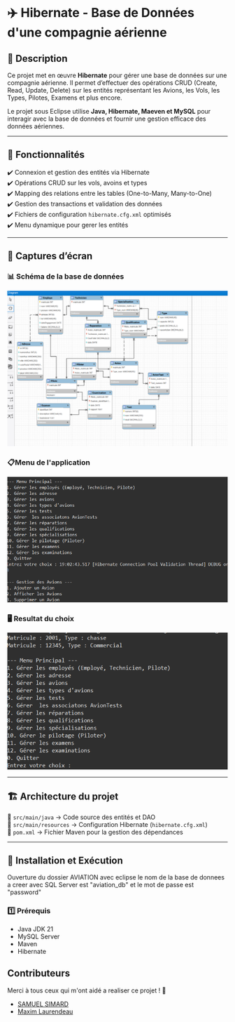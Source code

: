 # ✈️ Hibernate - Base de Données d'une compagnie aérienne 

## 📝 Description

Ce projet met en œuvre **Hibernate** pour gérer une base de données sur une compagnie aérienne. Il permet d’effectuer des opérations CRUD (Create, Read, Update, Delete) sur les entités représentant les Avions, les Vols, les Types, Pilotes, Examens et plus encore.

Le projet sous Eclipse utilise **Java, Hibernate, Maeven et MySQL** pour interagir avec la base de données et fournir une gestion efficace des données aériennes.

---

## 🚀 Fonctionnalités

✔️ Connexion et gestion des entités via Hibernate  
✔️ Opérations CRUD sur les vols, avoins et types  
✔️ Mapping des relations entre les tables (One-to-Many, Many-to-One)  
✔️ Gestion des transactions et validation des données  
✔️ Fichiers de configuration `hibernate.cfg.xml` optimisés  
✔️ Menu dynamique pour gerer les entités    
 

---
## 📌 Captures d’écran

### 📊 Schéma de la base de données
![Interface Application](Captures/schema-bdd.png)


### 📋Menu de l'application
![Schéma BDD](Captures/menu-console.png)

### 🖥️ Resultat du choix

![Console](Captures/resultat.png)



---

## 🏗️ Architecture du projet

📂 `src/main/java` → Code source des entités et DAO  
📂 `src/main/resources` → Configuration Hibernate (`hibernate.cfg.xml`)  
📄 `pom.xml` → Fichier Maven pour la gestion des dépendances  

---

## 🔧 Installation et Exécution
Ouverture du dossier AVIATION avec eclipse
le nom de la base de donnees a creer avec SQL Server est "aviation_db" et le mot de passe est "password"

### **1️⃣ Prérequis**
- Java JDK 21  
- MySQL Server  
- Maven  
- Hibernate


## Contributeurs

Merci à tous ceux qui m'ont aidé a realiser ce projet ! 🎉

- [SAMUEL SIMARD](https://github.com/SamuelSimard24)
- [Maxim Laurendeau](https://github.com/LAUM0026)
